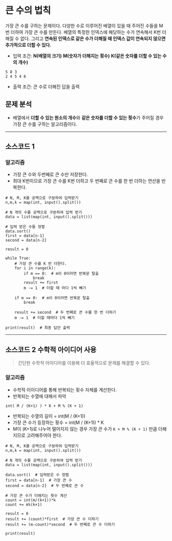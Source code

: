 # 큰 수의 법칙

가장 큰 수를 구하는 문제이다. 다양한 수로 이루어진 배열이 있을 때 주어진 수들을 M번 더하여 가장 큰 수를 만든다.
배열의 특정한 인덱스에 해당하는 수가 연속해서 K번 더해질 수 없다. 그리고 **연속된 인덱스로 같은 수가 더해질 때 인덱스 값이 연속되지 않으면 추가적으로 더할 수 있다.**

* 입력 조건: **N(배열의 크기)** **M(숫자가 더해지는 횟수)** **K(같은 숫자를 더할 수 있는 수의 개수)**
~~~
5 8 3
2 4 5 4 6
~~~
* 출력 조건: 큰 수로 더해진 답을 출력

## 문제 분석
* 배열에서 **더할 수 있는 원소의 개수**와 **같은 숫자를 더할 수 있는 횟수**가 주어질 경우 가장 큰 수를 구하는 알고리즘이다. 

---

## 소스코드 1

### 알고리즘
* 가장 큰 수와 두번째로 큰 수만 저장한다.
* 최대 K번이므로 가장 큰 수를 K번 더하고 두 번째로 큰 수를 한 번 더하는 연산을 반복한다. 

~~~
# N, M, K를 공백으로 구분하여 입력받기
n,m,k = map(int, input().split())

# N 개의 수를 공백으로 구분하여 입력 받기
data = list(map(int, input().split()))

# 입력 받은 수들 정렬
data.sort()
first = data[n-1]
second = data[n-2]

result = 0

while True:
    # 가장 큰 수를 K 번 더한다.
    for i in range(k):  
        if m == 0:  # m이 0이라면 반복문 탈출
            break
        result += first
        m -= 1  # 더할 때 마다 1씩 빼기

    if m == 0:  # m이 0이라면 반복문 탈출
        break

    result += second  # 두 번째로 큰 수를 한 번 더하기
    m -= 1  # 더할 때마다 1씩 빼기

print(result)  # 최종 답안 출력
~~~

---

## 소스코드 2 수학적 아이디어 사용

> 간단한 수학적 아이디어를 이용해 더 효율적으로 문제를 해결할 수 있다. 

### 알고리즘

* 수학적 이이디어를 통해 반복되는 횟수 자체를 계산한다.
* 반복되는 수열에 대해서 파악
~~~
int( M / (K+1) ) * K + M % (K + 1)
~~~

* 반복되는 수열의 길이 = int(M / (K+1))
* 가장 큰 수가 등장하는 횟수 = int(M / (K+1)) * K
* M이 (K+1)로 나누어 떨어지지 않는 경우 가장 큰 수가 `K + M % (K + 1)` 만큼 더해지므로 고려해주어야 한다. 

~~~
# N, M, K를 공백으로 구분하여 입력받기
n,m,k = map(int, input().split())

# N 개의 수를 공백으로 구분하여 입력 받기
data = list(map(int, input().split()))

data.sort()  # 입력받은 수 정렬
first = data[n-1]  # 가장 큰 수
second = data[n-2]  # 두 번째로 큰 수

# 가장 큰 수가 더해지는 횟수 계산
count = int(m/(k+1))*k
count += m%(k+1)

result = 0
result += (count)*first  # 가장 큰 수 더하기
result += (m-count)*second  # 두 번째로 큰 수 더하기

print(result)
~~~

